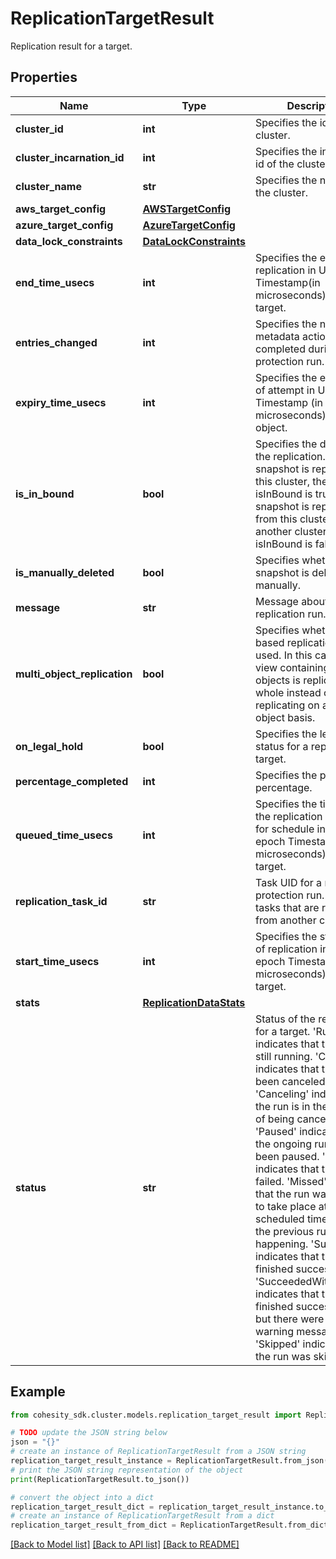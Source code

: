 # ReplicationTargetResult

Replication result for a target.

## Properties

Name | Type | Description | Notes
------------ | ------------- | ------------- | -------------
**cluster_id** | **int** | Specifies the id of the cluster. | [optional] 
**cluster_incarnation_id** | **int** | Specifies the incarnation id of the cluster. | [optional] 
**cluster_name** | **str** | Specifies the name of the cluster. | [optional] [readonly] 
**aws_target_config** | [**AWSTargetConfig**](AWSTargetConfig.md) |  | [optional] 
**azure_target_config** | [**AzureTargetConfig**](AzureTargetConfig.md) |  | [optional] 
**data_lock_constraints** | [**DataLockConstraints**](DataLockConstraints.md) |  | [optional] 
**end_time_usecs** | **int** | Specifies the end time of replication in Unix epoch Timestamp(in microseconds) for a target. | [optional] 
**entries_changed** | **int** | Specifies the number of metadata actions completed during the protection run. | [optional] 
**expiry_time_usecs** | **int** | Specifies the expiry time of attempt in Unix epoch Timestamp (in microseconds) for an object. | [optional] 
**is_in_bound** | **bool** | Specifies the direction of the replication. If the snapshot is replicated to this cluster, then isInBound is true. If the snapshot is replicated from this cluster to another cluster, then isInBound is false. | [optional] 
**is_manually_deleted** | **bool** | Specifies whether the snapshot is deleted manually. | [optional] 
**message** | **str** | Message about the replication run. | [optional] 
**multi_object_replication** | **bool** | Specifies whether view based replication was used. In this case, the view containing all objects is replicated as a whole instead of replicating on a per object basis. | [optional] 
**on_legal_hold** | **bool** | Specifies the legal hold status for a replication target. | [optional] 
**percentage_completed** | **int** | Specifies the progress in percentage. | [optional] 
**queued_time_usecs** | **int** | Specifies the time when the replication is queued for schedule in Unix epoch Timestamp(in microseconds) for a target. | [optional] 
**replication_task_id** | **str** | Task UID for a replication protection run. This is for tasks that are replicated from another cluster. | [optional] 
**start_time_usecs** | **int** | Specifies the start time of replication in Unix epoch Timestamp(in microseconds) for a target. | [optional] 
**stats** | [**ReplicationDataStats**](ReplicationDataStats.md) |  | [optional] 
**status** | **str** | Status of the replication for a target. &#39;Running&#39; indicates that the run is still running. &#39;Canceled&#39; indicates that the run has been canceled. &#39;Canceling&#39; indicates that the run is in the process of being canceled. &#39;Paused&#39; indicates that the ongoing run has been paused. &#39;Failed&#39; indicates that the run has failed. &#39;Missed&#39; indicates that the run was unable to take place at the scheduled time because the previous run was still happening. &#39;Succeeded&#39; indicates that the run has finished successfully. &#39;SucceededWithWarning&#39; indicates that the run finished successfully, but there were some warning messages. &#39;Skipped&#39; indicates that the run was skipped. | [optional] 

## Example

```python
from cohesity_sdk.cluster.models.replication_target_result import ReplicationTargetResult

# TODO update the JSON string below
json = "{}"
# create an instance of ReplicationTargetResult from a JSON string
replication_target_result_instance = ReplicationTargetResult.from_json(json)
# print the JSON string representation of the object
print(ReplicationTargetResult.to_json())

# convert the object into a dict
replication_target_result_dict = replication_target_result_instance.to_dict()
# create an instance of ReplicationTargetResult from a dict
replication_target_result_from_dict = ReplicationTargetResult.from_dict(replication_target_result_dict)
```
[[Back to Model list]](../README.md#documentation-for-models) [[Back to API list]](../README.md#documentation-for-api-endpoints) [[Back to README]](../README.md)


